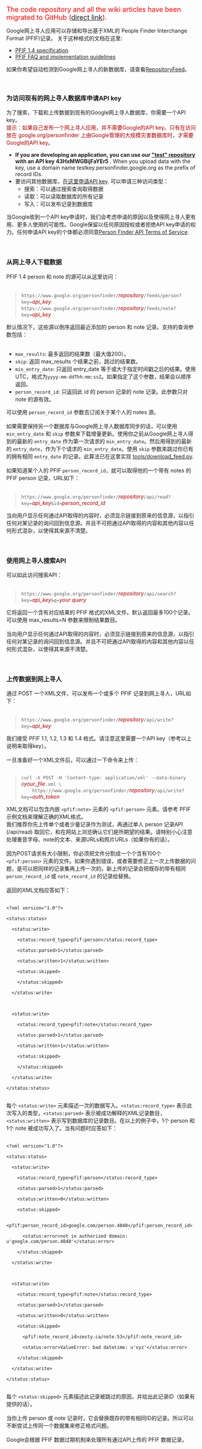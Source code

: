 <font color='red' size='4'>The code repository and all the wiki articles have been migrated to GitHub (<a href='https://github.com/google/personfinder/wiki/DataAPIChinese'>direct link</a>).</font>

Google网上寻人应用可以存储和导出基于XML的 People Finder Interchange Format (PFIF)记录。
关于这种格式的文档在这里:

  * [PFIF 1.4 specification](http://zesty.ca/pfif/1.4)
  * [PFIF FAQ and implementation guidelines](http://zesty.ca/pfif/faq.html)

如果你希望自动检测到Google网上寻人的新数据库，请查看[RepositoryFeed](RepositoryFeed.md)。

<br>

<h3>为访问现有的网上寻人数据库申请API key</h3>

为了搜索，下载和上传数据到现有的Google网上寻人数据库，你需要一个API key。<br>
<font color='#a00'>提示：如果自己发布一个网上寻人应用，并不需要Google的API key。只有在访问放在 google.org/personfinder 上由Google管理的大规模灾害数据库时，才需要Google的API key。</font>

<ul><li><b>If you are developing an application, you can use our <a href='https://google.org/personfinder/test'>"test" repository</a> with an API key 43HxMWGBijFaYEr5</b> . When you upload data with the key, use a domain name testkey.personfinder.google.org as the prefix of record IDs.<br>
</li><li>要访问其他数据库，<a href='https://support.google.com/personfinder/contact/pf_api?rd=1'>在这里申请API key</a>. 可以申请三种访问类型：<br>
<ul><li>搜索：可以通过搜索查询取得数据<br>
</li><li>读取：可以读取数据库的所有记录<br>
</li><li>写入：可以发布记录到数据库</li></ul></li></ul>

当Google收到一个API key申请时，我们会考虑申请的原因以及使得网上寻人更有用、更多人使用的可能性。Google保留以任何原因授权或者拒绝API key申请的权力。任何申请API key的个体都必须同意<a href='http://code.google.com/p/googlepersonfinder/wiki/TermsOfService'>Person Finder API Terms of Service</a>.<br>
<br>
<br>

<h3>从网上寻人下载数据</h3>

PFIF 1.4 person 和 note 的源可以从这里访问：<br>
<br>
<blockquote><code>https://www.google.org/personfinder/</code><font color='#a00'><i>repository</i></font><code>/feeds/person?key=</code><font color='#a00'><i>api_key</i></font><br>
<code>https://www.google.org/personfinder/</code><font color='#a00'><i>repository</i></font><code>/feeds/note?key=</code><font color='#a00'><i>api_key</i></font><br></blockquote>

默认情况下，这些源以倒序返回最近添加的 person 和 note 记录。支持的查询参数包括：<br>
<br>
<ul><li><code>max_results</code>: 最多返回的结果数（最大值200）。<br>
</li><li><code>skip</code>: 返回 max_results 个结果之前，跳过的结果数。<br>
</li><li><code>min_entry_date</code>: 只返回 entry_date 等于或大于指定时间戳之后的结果。使用UTC，格式为<code>yyyy-mm-ddThh:mm:ssZ</code>。如果指定了这个参数，结果会以顺序返回。<br>
</li><li><code>person_record_id</code>: 只返回此 id 的 person 记录的 note 记录。此参数只对 note 的源有效。</li></ul>

可以使用 <code>person_record_id</code> 参数去订阅关于某个人的 notes 源。<br>
<br>
如果需要保持另一个数据库与Google网上寻人数据库同步的话，可以使用 <code>min_entry_date</code> 和 <code>skip</code> 参数来下载增量更新。使用你之前从Google网上寻人得到的最新的 <code>entry_date</code> 作为第一次请求的 <code>min_entry_date</code>。然后用得到的最新的 <code>entry_date</code>，作为下个请求的 <code>min_entry_date</code>。使用 <code>skip</code> 参数来跳过你已有的拥有相同 <code>entry_date</code> 的记录。此算法已在这里实现  <a href='http://code.google.com/p/googlepersonfinder/source/browse/tools/download_feed.py'>tools/download_feed.py</a>.<br>
<br>
如果知道某个人的 PFIF <code>person_record_id</code>，就可以取得他的一个带有 notes 的 PFIF person 记录，URL如下：<br>
<br>
<blockquote><code>https://www.google.org/personfinder/</code><font color='#a00'><i>repository</i></font><code>/api/read?key=</code><font color='#a00'><i>api_key</i></font><code>&amp;id=</code><font color='#a00'><i>person_record_id</i></font></blockquote>

当向用户显示任何通过API取得的内容时，必须显示链接到原来的信息源，以指引任何对某记录的询问回到信息源。并且不可把通过API取得的内容和其他内容以任何形式混杂，以使得其来源不清楚。<br>
<br>
<br>

<h3>使用网上寻人搜索API</h3>

可以如此访问搜索API：<br>
<br>
<blockquote><code>https://www.google.org/personfinder/</code><font color='#a00'><i>repository</i></font><code>/api/search?key=</code><font color='#a00'><i>api_key</i></font><code>&amp;q=</code><font color='#a00'><i>your query </i></font><br></blockquote>

它将返回一个含有对应结果的 PFIF 格式的XML文件。默认返回最多100个记录。可以使用 max_results=N 参数来限制结果数目。<br>
<br>
当向用户显示任何通过API取得的内容时，必须显示链接到原来的信息源，以指引任何对某记录的询问回到信息源。并且不可把通过API取得的内容和其他内容以任何形式混杂，以使得其来源不清楚。<br>
<br>
<br>

<h3>上传数据到网上寻人</h3>

通过 POST 一个XML文件，可以发布一个或多个 PFIF 记录到网上寻人，URL如下：<br>
<br>
<blockquote><code>https://www.google.org/personfinder/</code><font color='#a00'><i>repository</i></font><code>/api/write?key=</code><font color='#a00'><i>api_key</i></font></blockquote>

我们接受 PFIF 1.1, 1.2, 1.3 和 1.4 格式。请注意这里需要一个API key（参考以上说明来取得key）。<br>
<br>
一旦准备好一个XML文件后，可以通过一下命令来上传：<br>
<br>
<blockquote><code>curl -X POST -H 'Content-type: application/xml' --data-binary @</code><font color='#a00'><i>your_file</i></font><code>.xml \</code>
<code>    https://www.google.org/personfinder/</code><font color='#a00'><i>repository</i></font><code>/api/write?key=</code><font color='#a00'><i>auth_token</i></font></blockquote>

XML文档可以包含内嵌 <code>&lt;pfif:note&gt;</code> 元素的 <code>&lt;pfif:person&gt;</code> 元素。请参考 PFIF 示例文档来理解正确的XML格式。<br>
我们推荐你先上传单个或者少量记录作为测试，再通过单人 person 记录API (/api/read) 取回它，和在网站上浏览确认它们是所期望的结果。请特别小心注意处理重音字母、note的文本、来源URLs和照片URLs（如果你有的话）。<br>
<br>
因为POST请求有大小限制，你必须把文件分割成一个个含有100个 <code>&lt;pfif:person&gt;</code> 元素的文件。如果你遇到错误，或者需要修正上一次上传数据的问题，是可以把同样的记录集再上传一次的。新上传的记录会把既存的带有相同 <code>person_record_id</code> 或 <code>note_record_id</code> 的记录给替换。<br>
<br>
返回的XML文档应答如下：<br>
<br>
<pre><code>&lt;?xml version="1.0"?&gt;<br>
&lt;status:status&gt;<br>
  &lt;status:write&gt;<br>
    &lt;status:record_type&gt;pfif:person&lt;/status:record_type&gt;<br>
    &lt;status:parsed&gt;1&lt;/status:parsed&gt;<br>
    &lt;status:written&gt;1&lt;/status:written&gt;<br>
    &lt;status:skipped&gt;<br>
    &lt;/status:skipped&gt;<br>
  &lt;/status:write&gt;<br>
<br>
  &lt;status:write&gt;<br>
    &lt;status:record_type&gt;pfif:note&lt;/status:record_type&gt;<br>
    &lt;status:parsed&gt;1&lt;/status:parsed&gt;<br>
    &lt;status:written&gt;1&lt;/status:written&gt;<br>
    &lt;status:skipped&gt;<br>
    &lt;/status:skipped&gt;<br>
  &lt;/status:write&gt;<br>
&lt;/status:status&gt;<br>
</code></pre>

每个 <code>&lt;status:write&gt;</code> 元素描述一次的数据写入。<code>&lt;status:record_type&gt;</code> 表示此次写入的类型，<code>&lt;status:parsed&gt;</code> 表示被成功解释的XML记录数目，<code>&lt;status:written&gt;</code> 表示写到数据库的记录数目。在以上的例子中，1个 person 和1个 note 被成功写入了。当有问题时应答如下：<br>
<br>
<pre><code>&lt;?xml version="1.0"?&gt;<br>
&lt;status:status&gt;<br>
  &lt;status:write&gt;<br>
    &lt;status:record_type&gt;pfif:person&lt;/status:record_type&gt;<br>
    &lt;status:parsed&gt;1&lt;/status:parsed&gt;<br>
    &lt;status:written&gt;0&lt;/status:written&gt;<br>
    &lt;status:skipped&gt;<br>
      &lt;pfif:person_record_id&gt;google.com/person.4040&lt;/pfif:person_record_id&gt;<br>
      &lt;status:error&gt;not in authorized domain: u'google.com/person.4040'&lt;/status:error&gt;<br>
    &lt;/status:skipped&gt;<br>
  &lt;/status:write&gt;<br>
<br>
  &lt;status:write&gt;<br>
    &lt;status:record_type&gt;pfif:note&lt;/status:record_type&gt;<br>
    &lt;status:parsed&gt;1&lt;/status:parsed&gt;<br>
    &lt;status:written&gt;0&lt;/status:written&gt;<br>
    &lt;status:skipped&gt;<br>
      &lt;pfif:note_record_id&gt;zesty.ca/note.53&lt;/pfif:note_record_id&gt;<br>
      &lt;status:error&gt;ValueError: bad datetime: u'xyz'&lt;/status:error&gt;<br>
    &lt;/status:skipped&gt;<br>
  &lt;/status:write&gt;<br>
&lt;/status:status&gt;<br>
</code></pre>

每个 <code>&lt;status:skipped&gt;</code> 元素描述此记录被跳过的原因，并给出此记录ID（如果有提供的话）。<br>
<br>
当你上传 person 或 note 记录时，它会替换既存的带有相同ID的记录。所以可以不断尝试上传同一个数据集来修正格式问题。<br>
<br>
Google会根据 PFIF 数据过期机制来处理所有通过API上传的 PFIF 数据记录。